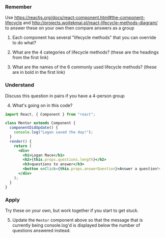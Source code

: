### Remember

Use https://reactjs.org/docs/react-component.html#the-component-lifecycle and http://projects.wojtekmaj.pl/react-lifecycle-methods-diagram/ to answer these on your own then compare answers as a group

1.  Each component has several "lifecycle methods" that you can override to do what?

2.  What are the 4 categories of lifecycle methods? (these are the headings from the first link)

3.  What are the names of the 6 commonly used lifecycle methods? (these are in bold in the first link)

### Understand

Discuss this question in pairs if you have a 4-person group

4.  What's going on in this code?

```jsx
import React, { Component } from "react";

class Mentor extends Component {
  componentDidUpdate() {
    console.log("Logan saved the day!");
  }
  render() {
    return (
      <div>
        <h1>Logan Mace</h1>
        <h2>{this.props.questions.length}</h2>
        <h3>questions to answer</h3>
        <button onClick={this.props.answerQuestion}>Answer a question!</button>
      </div>
    );
  }
}
```

### Apply

Try these on your own, but work together if you start to get stuck.

5.  Update the `Mentor` component above so that the message that is currently being console.log'd is displayed below the number of questions answered instead.
